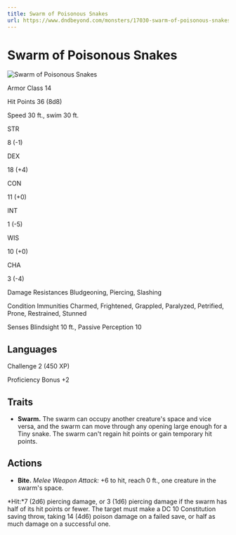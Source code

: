 ```yaml
---
title: Swarm of Poisonous Snakes
url: https://www.dndbeyond.com/monsters/17030-swarm-of-poisonous-snakes
---
```


# Swarm of Poisonous Snakes

![Swarm of Poisonous Snakes](swarm-of-poisonous-snakes.png)

Armor Class
14

Hit Points
36
(8d8)

Speed
30 ft., swim 30 ft.

STR

8
(-1)

DEX

18
(+4)

CON

11
(+0)

INT

1
(-5)

WIS

10
(+0)

CHA

3
(-4)

Damage Resistances
Bludgeoning, Piercing, Slashing

Condition Immunities
Charmed, Frightened, Grappled, Paralyzed, Petrified, Prone, Restrained, Stunned

Senses
Blindsight 10 ft., Passive Perception 10

Languages
--

Challenge
2 (450 XP)

Proficiency Bonus
+2

## Traits

* **Swarm.** The swarm can occupy another creature's space and vice versa, and the swarm can move through any opening large enough for a Tiny snake. The swarm can't regain hit points or gain temporary hit points.

## Actions

* **Bite.** *Melee Weapon Attack:* +6 to hit, reach 0 ft., one creature in the swarm's space.

*Hit:*7 (2d6) piercing damage, or 3 (1d6) piercing damage if the swarm has half of its hit points or fewer. The target must make a DC 10 Constitution saving throw, taking 14 (4d6) poison damage on a failed save, or half as much damage on a successful one.